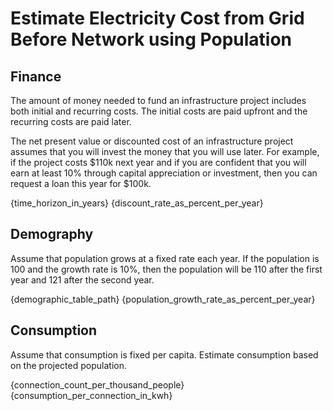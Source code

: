# Estimate Electricity Cost from Grid Before Network using Population

## Finance

The amount of money needed to fund an infrastructure project includes both initial and recurring costs. The initial costs are paid upfront and the recurring costs are paid later.

The net present value or discounted cost of an infrastructure project assumes that you will invest the money that you will use later. For example, if the project costs $110k next year and if you are confident that you will earn at least 10% through capital appreciation or investment, then you can request a loan this year for $100k.

{time_horizon_in_years}
{discount_rate_as_percent_per_year}

## Demography

Assume that population grows at a fixed rate each year. If the population is 100 and the growth rate is 10%, then the population will be 110 after the first year and 121 after the second year.

{demographic_table_path}
{population_growth_rate_as_percent_per_year}

## Consumption

Assume that consumption is fixed per capita. Estimate consumption based on the projected population.

{connection_count_per_thousand_people}
{consumption_per_connection_in_kwh}
